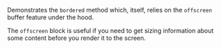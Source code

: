 Demonstrates the `bordered` method which, itself, relies on the `offscreen` buffer feature under the hood.

The `offscreen` block is useful if you need to get sizing information about some content before you render it to the
screen.